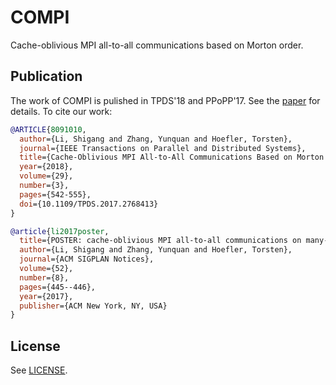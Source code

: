 # COMPI
Cache-oblivious MPI all-to-all communications based on Morton order.

Publication
-----------

The work of COMPI is pulished in TPDS'18 and PPoPP'17. See the [paper](https://shigangli.github.io/files/TPDS-coMPI-Li.pdf) for details. To cite our work:
```bibtex
@ARTICLE{8091010,
  author={Li, Shigang and Zhang, Yunquan and Hoefler, Torsten},
  journal={IEEE Transactions on Parallel and Distributed Systems},
  title={Cache-Oblivious MPI All-to-All Communications Based on Morton Order},
  year={2018},
  volume={29},
  number={3},
  pages={542-555},
  doi={10.1109/TPDS.2017.2768413}
}
```

```bibtex
@article{li2017poster,
  title={POSTER: cache-oblivious MPI all-to-all communications on many-core architectures},
  author={Li, Shigang and Zhang, Yunquan and Hoefler, Torsten},
  journal={ACM SIGPLAN Notices},
  volume={52},
  number={8},
  pages={445--446},
  year={2017},
  publisher={ACM New York, NY, USA}
}
```
License
-------
See [LICENSE](LICENSE).

